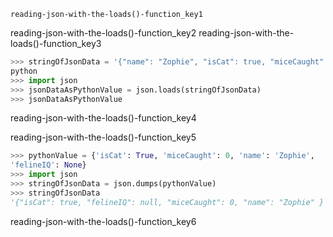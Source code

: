 ```ngMeta
reading-json-with-the-loads()-function_key1
```

reading-json-with-the-loads()-function_key2
reading-json-with-the-loads()-function_key3


```python
>>> stringOfJsonData = '{"name": "Zophie", "isCat": true, "miceCaught": 0,"felineIQ": null}'
python
>>> import json
>>> jsonDataAsPythonValue = json.loads(stringOfJsonData)
>>> jsonDataAsPythonValue
```
reading-json-with-the-loads()-function_key4


reading-json-with-the-loads()-function_key5


```python
>>> pythonValue = {'isCat': True, 'miceCaught': 0, 'name': 'Zophie',
'felineIQ': None}
>>> import json
>>> stringOfJsonData = json.dumps(pythonValue)
>>> stringOfJsonData
'{"isCat": true, "felineIQ": null, "miceCaught": 0, "name": "Zophie" }'
```
reading-json-with-the-loads()-function_key6
